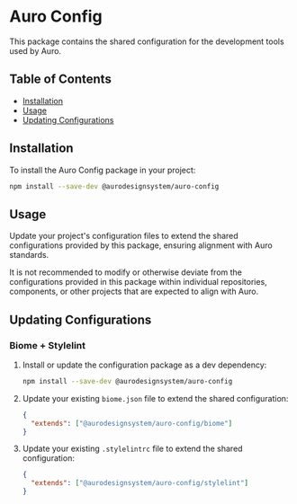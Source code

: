 # Auro Config

This package contains the shared configuration for the development tools used by Auro.

## Table of Contents

- [Installation](#installation)
- [Usage](#usage)
- [Updating Configurations](#updating-configurations)

## Installation

To install the Auro Config package in your project:

```bash
npm install --save-dev @aurodesignsystem/auro-config
```

## Usage

Update your project's configuration files to extend the shared configurations provided by this package, ensuring alignment with Auro standards.

It is not recommended to modify or otherwise deviate from the configurations provided in this package within individual repositories, components, or other projects that are expected to align with Auro.

## Updating Configurations

### Biome + Stylelint

1. Install or update the configuration package as a dev dependency:

   ```bash
   npm install --save-dev @aurodesignsystem/auro-config
   ```

2. Update your existing `biome.json` file to extend the shared configuration:

   ```json
   {
     "extends": ["@aurodesignsystem/auro-config/biome"]
   }
   ```

3. Update your existing `.stylelintrc` file to extend the shared configuration:

   ```json
   {
     "extends": ["@aurodesignsystem/auro-config/stylelint"]
   }
   ```
